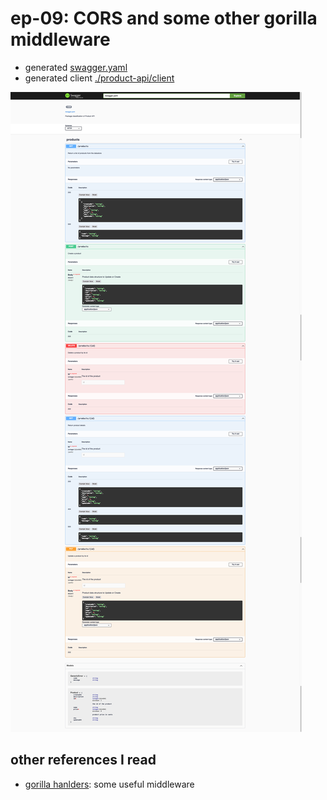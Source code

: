 # ep-09: CORS and some other gorilla middleware

* generated [swagger.yaml](./product-api/swagger.yaml)
* generated client [./product-api/client](./product-api/client)

![Swagger UI screenshot](./product-api/API-documentation.png)

## other references I read

* [gorilla hanlders](https://github.com/gorilla/handlers): some useful middleware
